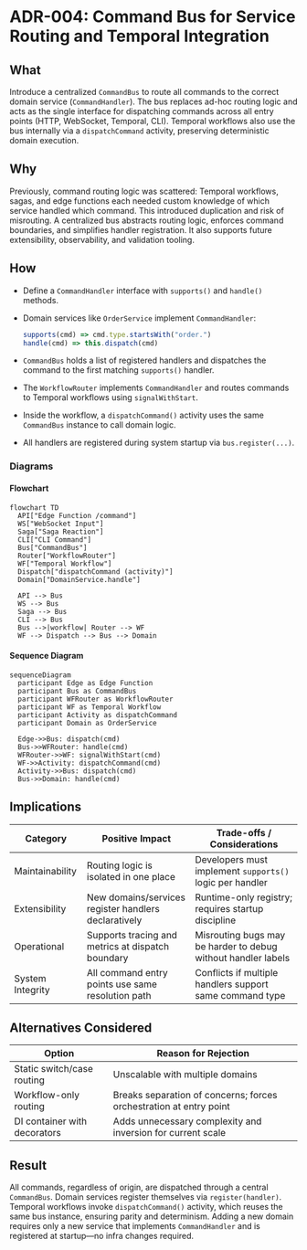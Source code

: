 # ADR-004: Command Bus for Service Routing and Temporal Integration

## What

Introduce a centralized `CommandBus` to route all commands to the correct domain service (`CommandHandler`). The bus replaces ad-hoc routing logic and acts as the single interface for dispatching commands across all entry points (HTTP, WebSocket, Temporal, CLI). Temporal workflows also use the bus internally via a `dispatchCommand` activity, preserving deterministic domain execution.

## Why

Previously, command routing logic was scattered: Temporal workflows, sagas, and edge functions each needed custom knowledge of which service handled which command. This introduced duplication and risk of misrouting. A centralized bus abstracts routing logic, enforces command boundaries, and simplifies handler registration. It also supports future extensibility, observability, and validation tooling.

## How

* Define a `CommandHandler` interface with `supports()` and `handle()` methods.
* Domain services like `OrderService` implement `CommandHandler`:

  ```ts
  supports(cmd) => cmd.type.startsWith("order.")
  handle(cmd) => this.dispatch(cmd)
  ```
* `CommandBus` holds a list of registered handlers and dispatches the command to the first matching `supports()` handler.
* The `WorkflowRouter` implements `CommandHandler` and routes commands to Temporal workflows using `signalWithStart`.
* Inside the workflow, a `dispatchCommand()` activity uses the same `CommandBus` instance to call domain logic.
* All handlers are registered during system startup via `bus.register(...)`.

### Diagrams

#### Flowchart

```mermaid
flowchart TD
  API["Edge Function /command"]
  WS["WebSocket Input"]
  Saga["Saga Reaction"]
  CLI["CLI Command"]
  Bus["CommandBus"]
  Router["WorkflowRouter"]
  WF["Temporal Workflow"]
  Dispatch["dispatchCommand (activity)"]
  Domain["DomainService.handle"]

  API --> Bus
  WS --> Bus
  Saga --> Bus
  CLI --> Bus
  Bus -->|workflow| Router --> WF
  WF --> Dispatch --> Bus --> Domain
```

#### Sequence Diagram

```mermaid
sequenceDiagram
  participant Edge as Edge Function
  participant Bus as CommandBus
  participant WFRouter as WorkflowRouter
  participant WF as Temporal Workflow
  participant Activity as dispatchCommand
  participant Domain as OrderService

  Edge->>Bus: dispatch(cmd)
  Bus->>WFRouter: handle(cmd)
  WFRouter->>WF: signalWithStart(cmd)
  WF->>Activity: dispatchCommand(cmd)
  Activity->>Bus: dispatch(cmd)
  Bus->>Domain: handle(cmd)
```

## Implications

| Category         | Positive Impact                                      | Trade-offs / Considerations                                   |
| ---------------- | ---------------------------------------------------- | ------------------------------------------------------------- |
| Maintainability  | Routing logic is isolated in one place               | Developers must implement `supports()` logic per handler      |
| Extensibility    | New domains/services register handlers declaratively | Runtime-only registry; requires startup discipline            |
| Operational      | Supports tracing and metrics at dispatch boundary    | Misrouting bugs may be harder to debug without handler labels |
| System Integrity | All command entry points use same resolution path    | Conflicts if multiple handlers support same command type      |

## Alternatives Considered

| Option                       | Reason for Rejection                                               |
| ---------------------------- | ------------------------------------------------------------------ |
| Static switch/case routing   | Unscalable with multiple domains                                   |
| Workflow-only routing        | Breaks separation of concerns; forces orchestration at entry point |
| DI container with decorators | Adds unnecessary complexity and inversion for current scale        |

## Result

All commands, regardless of origin, are dispatched through a central `CommandBus`. Domain services register themselves via `register(handler)`. Temporal workflows invoke `dispatchCommand()` activity, which reuses the same bus instance, ensuring parity and determinism. Adding a new domain requires only a new service that implements `CommandHandler` and is registered at startup—no infra changes required.
